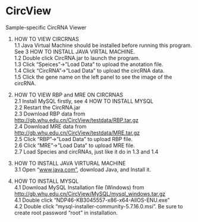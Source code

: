 # CircView
Sample-specific CircRNA Viewer

1. HOW TO VIEW CIRCRNAS  
 1.1 Java Virtual Machine should be installed before running this program. See 3 HOW TO   INSTALL JAVA VIRTAL MACHINE.  
 1.2 Double click CircRNA.jar to launch the program.  
 1.3 Click “Speices”->”Load Data” to upload the anotation file.  
 1.4 Click “CircRNA”->”Load Data” to upload the circRNA data.  
 1.5 Click the gene name on the left panel to see the image of the circRNA.  

2. HOW TO VIEW RBP and MRE ON CIRCRNAS  
 2.1 Install MySQL firstly, see 4 HOW TO INSTALL MYSQL  
 2.2 Restart the CircRNA.jar  
 2.3 Download RBP data from http://gb.whu.edu.cn/CircView/testdata/RBP.tar.gz  
 2.4 Download MRE data from http://gb.whu.edu.cn/CircView/testdata/MRE.tar.gz  
 2.5 Click “RBP”->”Load Data” to upload RBP file.  
 2.6 Click “MRE”->”Load Data” to upload MRE file.  
 2.7 Load Species and circRNAs, just like it do in 1.3 and 1.4  
  
3. HOW TO INSTALL JAVA VIRTURAL MACHINE  
 3.1 Open “www.java.com”, download Java, and Install it.  

4. HOW TO INSTALL MYSQL  
 4.1 Download MySQL Installation file (Windows) from http://gb.whu.edu.cn/CircView/MySQL/mysql_windows.tar.gz  
 4.1 Double click “NDP46-KB3045557-x86-x64-AllOS-ENU.exe”  
 4.2 Double click “mysql-installer-community-5.7.16.0.msi”. Be sure to create root password “root” in installation.  
